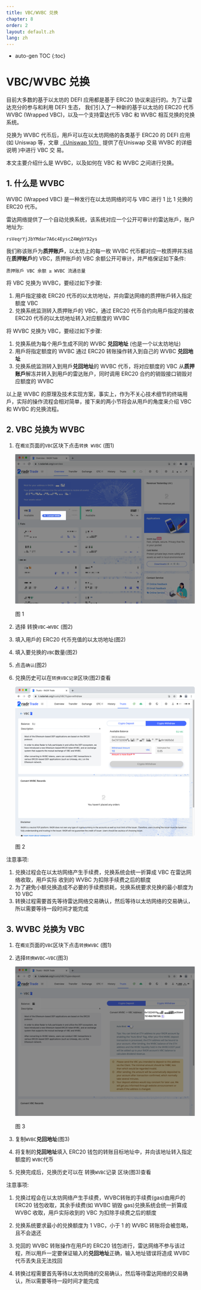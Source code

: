 ```yaml
---
title: VBC/WVBC 兑换
chapter: 8
order: 2
layout: default.zh
lang: zh
---
```


* auto-gen TOC
{:toc}

# VBC/WVBC 兑换

目前大多数的基于以太坊的 DEFI 应用都是基于 ERC20 协议来运行的。为了让雷达充分的参与和利用 DEFI 生态， 我们引入了一种新的基于以太坊的 ERC20 代币 WVBC (Wrapped VBC)，以及一个支持雷达代币 VBC 和 WVBC 相互兑换的兑换系统。

兑换为 WVBC 代币后，用戶可以在以太坊网络的各类基于 ERC20 的 DEFI 应用(如 Uniswap 等，文章 [《Uniswap 101》](../uniswap_101) 提供了在Uniswap 交易 WVBC 的详细说明 )中进行 VBC 交 易。

本文主要介绍什么是 WVBC，以及如何在 VBC 和 WVBC 之间进行兑换。 

## 1. 什么是 WVBC

WVBC  (Wrapped VBC) 是一种发行在以太坊网络的可与 VBC 进行 1 比 1 兑换的 ERC20 代币。 

雷达网络提供了一个自动兑换系统，该系统对应一个公开可审计的雷达账戶，账户地址为:

```
rsVeqrYjJbYMdar7A6c4EyscZ4WgbY92ys
```

我们称该账戶为**质押账戶**，以太坊上的每一枚 WVBC 代币都对应一枚质押并冻结在**质押账戶**的 VBC，质押账戶的 VBC 余额公开可审计，并严格保证如下条件:

```
质押账戶 VBC 余额 ≥ WVBC 流通总量
```

将 VBC 兑换为 WVBC，要经过如下步骤:

1. 用戶指定接收 ERC20 代币的以太坊地址，并向雷达网络的质押账戶转入指定额度 VBC
2. 兑换系统监测转入质押账戶的 VBC，通过 ERC20 代币合约向用戶指定的接收 ERC20 代币的以太坊地址转入对应额度的 WVBC

将 WVBC 兑换为 VBC，要经过如下步骤:

1. 兑换系统为每个用戶生成不同的 WVBC **兑回地址** (也是一个以太坊地址)
2. 用戶将指定额度的 WVBC 通过 ERC20 转账操作转入到自己的 WVBC **兑回地址**
3. 兑换系统监测转入到用戶**兑回地址**的 WVBC 代币，将对应额度的 VBC 从**质押账戶**解冻并转入到用戶的雷达账户，同时调用 ERC20 合约的销毁接口销毁对应额度的 WVBC

以上是 WVBC 的原理及技术实现方案，事实上，作为不关心技术细节的终端用戶，实际的操作流程会相对简单，接下来的两小节将会从用戶的⻆度来介绍 VBC 和 WVBC 的兑换流程。

## 2. VBC 兑换为 WVBC

1. 在`概览`⻚面的`VBC`区块下点击`转换 WVBC` (图1)

    ![switch-wvbc-zh](/assets/images/defi/wvbc/v01_convert_wvbc.png)

    图 1

2. 选择 转换`VBC→WVBC` (图2)
3. 填入用戶的 ERC20 代币充值的以太坊地址(图2) 
4. 填入要兑换的`VBC`数量(图2)
5. 点击`确认`(图2)
6. 兑换历史可以在`转换VBC记录`区块(图2)查看

    ![switch-wvbc-zh](/assets/images/defi/wvbc/v02_to_wvbc.png)

    图 2 

注意事项:

1. 兑换过程会在以太坊网络产生手续费，兑换系统会统一折算成 VBC 在雷达网络收取，用戶实际 收到的 WVBC 为扣除手续费之后的额度
2. 为了避免小额兑换造成不必要的手续费损耗，兑换系统要求兑换的最小额度为 10 VBC
3. 转换过程需要首先等待雷达网络交易确认，然后等待以太坊网络的交易确认，所以需要等待一段时间才能完成

## 3. WVBC 兑换为 VBC

1. 在`概览`⻚面的`VBC`区块下点击`转换WVBC` (图1)
2. 选择`转换WVBC→VBC`(图3)

    ![switch-wvbc-zh](/assets/images/defi/wvbc/v03_to_vbc.png)
    
    图 3

3. 复制`WVBC`**兑回地址**(图3)
4. 将复制的**兑回地址**填入 ERC20 钱包的转账目标地址中，并向该地址转入指定额度的 `WVBC`代币
5. 兑换完成后，兑换历史可以在 转换`WVBC`记录 区块(图3)查看

注意事项:

1. 兑换过程会在以太坊网络产生手续费，WVBC转账的手续费(gas)由用戶的 ERC20 钱包收取，其余手续费(如 WVBC 销毁 gas)兑换系统会统一折算成 WVBC 收取，用戶实际收到的 VBC 为扣除手续费之后的额度

2. 兑换系统要求最小的兑换额度为 1 VBC，小于 1 的 WVBC 转账将会被忽略，且不会退还

3. 兑回的 WVBC 转账操作在用戶的 ERC20 钱包进行，雷达网络不参与该过程，所以用戶一定要保证输入的**兑回地址**正确，输入地址错误将造成 WVBC 代币丢失且无法找回

4. 转换过程需要首先等待以太坊网络的交易确认，然后等待雷达网络的交易确认，所以需要等待一段时间才能完成

